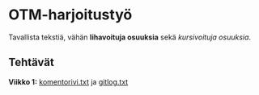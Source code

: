 # OTM-harjoitustyö #
Tavallista tekstiä, vähän **lihavoituja osuuksia** sekä *kursivoituja osuuksia*. 

## Tehtävät ##
**Viikko 1:** 
[komentorivi.txt](https://github.com/elgecaro/otm-harjoitustyo/blob/master/laskarit/viikko1/komentorivi.txt) ja [gitlog.txt](https://github.com/elgecaro/otm-harjoitustyo/blob/master/laskarit/viikko1/gitlog.txt)

